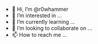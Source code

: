- 👋 Hi, I’m @r0whammer
- 👀 I’m interested in ...
- 🌱 I’m currently learning ...
- 💞️ I’m looking to collaborate on ...
- 📫 How to reach me ...

<!---
r0whammer/r0whammer is a ✨ special ✨ repository because its `README.md` (this file) appears on your GitHub profile.
You can click the Preview link to take a look at your changes.
--->
